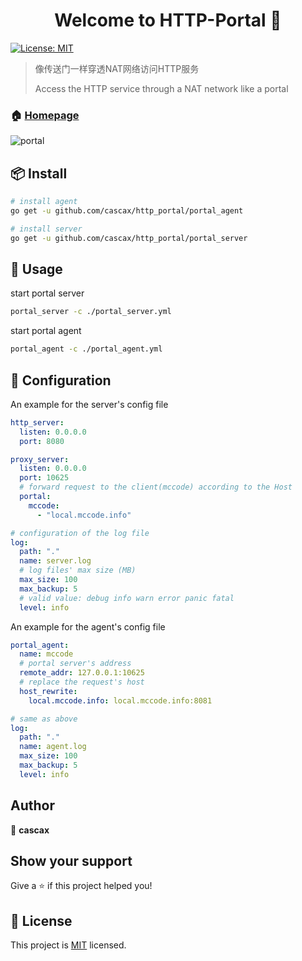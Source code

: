 <h1 align="center">Welcome to HTTP-Portal 👋</h1>
<p>
  <a href="https://github.com/cascax/http_portal/blob/master/LICENSE">
    <img alt="License: MIT" src="https://img.shields.io/badge/License-MIT-yellow.svg" target="_blank" />
  </a>
</p>

> 像传送门一样穿透NAT网络访问HTTP服务
>
> Access the HTTP service through a NAT network like a portal

### 🏠 [Homepage](https://github.com/cascax/http_portal)

![portal](https://user-images.githubusercontent.com/7347114/61183485-8936d500-a674-11e9-8195-c0d8d94505d2.png)

## 📦 Install

```sh
# install agent
go get -u github.com/cascax/http_portal/portal_agent

# install server
go get -u github.com/cascax/http_portal/portal_server
```

## 🚀 Usage

start portal server

```sh
portal_server -c ./portal_server.yml
```

start portal agent

```sh
portal_agent -c ./portal_agent.yml
```

## 🔧 Configuration

An example for the server's config file

```yaml
http_server:
  listen: 0.0.0.0
  port: 8080

proxy_server:
  listen: 0.0.0.0
  port: 10625
  # forward request to the client(mccode) according to the Host
  portal:
    mccode:
      - "local.mccode.info"

# configuration of the log file
log:
  path: "."
  name: server.log
  # log files' max size (MB)
  max_size: 100
  max_backup: 5
  # valid value: debug info warn error panic fatal
  level: info
```

An example for the agent's config file

```yaml
portal_agent:
  name: mccode
  # portal server's address
  remote_addr: 127.0.0.1:10625
  # replace the request's host
  host_rewrite:
    local.mccode.info: local.mccode.info:8081

# same as above
log:
  path: "."
  name: agent.log
  max_size: 100
  max_backup: 5
  level: info
```

## Author

👤 **cascax**


## Show your support

Give a ⭐️ if this project helped you!

## 📝 License

This project is [MIT](https://github.com/cascax/http_portal/blob/master/LICENSE) licensed.
